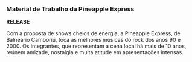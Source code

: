 ### Material de Trabalho da Pineapple Express

**RELEASE**

Com a proposta de shows cheios de energia, a Pineapple Express, de Balneário Camboriú, toca as melhores músicas do rock dos anos 90 e 2000.
Os integrantes, que representam a cena local há mais de 10 anos, reúnem amizade, nostalgia e muita atitude em apresentações intensas.
